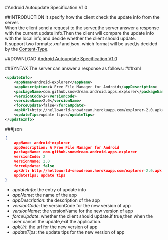 #Android Autoupdate Specification V1.0

##INTRODUCTION
It specify how the client check the update info from the server.  
When the client send a request to the server,the server answer a response with the current update info.Then the client will compare the update info with the local info,and decide whether the client should update.  
It support two formats: *xml* and *json*. which format will be used,is decided by the [Content-Type](http://www.w3.org/Protocols/rfc1341/4_Content-Type.html).

##DOWNLOAD
[Android Autoupdate Specification V1.0](.)

##SYNTAX
The server can answer a response as follows:
###xml
```xml
<updateInfo>
    <appName>android-explorer</appName>
    <appDescription>A Free File Manager for Android</appDescription>
    <packageName>com.github.snowdream.android.apps.explorer</packageName>
    <versionCode>2</versionCode>  
    <versionName>2.0</versionName>  
    <forceUpdate>false</forceUpdate>  
    <apkUrl>http://helloworld-snowdream.herokuapp.com/explorer-2.0.apk</apkUrl>
    <updateTips>update tips</updateTips>
</updateInfo>  
```

###json
```json
{
    appName: android-explorer
    appDescription: A Free File Manager for Android
    packageName: com.github.snowdream.android.apps.explorer
    versionCode: 2
    versionName: 2.0
    forceUpdate: false
    apkUrl: http://helloworld-snowdream.herokuapp.com/explorer-2.0.apk
    updateTips: update tips
}
```
* *updateInfo*: the entry of update info
* *appName*: the name of the app
* *appDescription*: the description of the app
* *versionCode*: the versionCode for the new version of app
* *versionName*: the versionName for the new version of app
* *forceUpdate*: whether the client should update.if true,then when the user cancel the update,exit the application. 
* *apkUrl*: the url for the new version of app
* *updateTips*: the update tips for the new version of app







